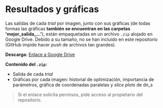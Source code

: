 # Resultados y gráficas

Las salidas de cada *trial* por imagen, junto con sus gráficas (de todas formas las gráficas **también se encuentran en las carpetas 'mejor_salida_...'**), están empaquetadas en un archivo `.zip` alojado en Google Drive. Debido a su tamaño, no se han incluido en este repositorio (GitHub impide hacer *push* de archivos tan grandes).

**Descarga:** [Enlace a Google Drive](https://drive.google.com/file/d/1pa7HLxcq_w9fyqraQLP4K7NrlYcs7JTj/view?usp=sharing)

**Contenido del `.zip`:**
- Salida de cada *trial*
- Gráficas por cada imagen: historial de optimización, importancia de parámetros, gráfica de coordenadas paralelas y *slice plots* de dn_s

> Si el enlace solicita permisos, pide acceso al propietario del repositorio.
